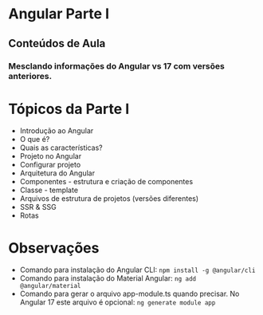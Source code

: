 # Angular Parte I
## Conteúdos de Aula
### Mesclando informações do Angular vs 17 com versões anteriores.

# Tópicos da Parte I
- Introdução ao Angular
- O que é?
- Quais as características?
- Projeto no Angular
- Configurar projeto
- Arquitetura do Angular
- Componentes - estrutura e criação de componentes
- Classe - template 
- Arquivos de estrutura de projetos (versões diferentes)
- SSR & SSG
- Rotas

# Observações
- Comando para instalação do Angular CLI: `npm install -g @angular/cli`
- Comando para instalação do Material Angular: `ng add @angular/material`
- Comando para gerar o arquivo app-module.ts quando precisar. No Angular 17 este arquivo é opcional: `ng generate module app`
